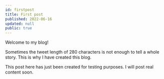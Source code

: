 ```yaml
---
id: firstpost
title: First post
published: 2022-06-16
updated: null
public: true
---
```


Welcome to my blog!

Sometimes the tweet length of 280 characters is not enough to tell a whole story. This is why I have created this blog.

This post here has just been created for testing purposes. I will post real content soon.
